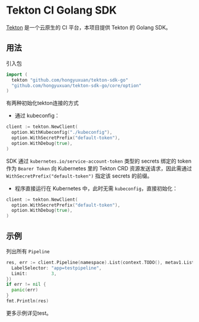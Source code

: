 # Tekton CI Golang SDK
[Tekton](https://tekton.dev/) 是一个云原生的 CI 平台，本项目提供 Tekton 的 Golang SDK。

## 用法
引入包
```go
import (
  tekton "github.com/hongyuxuan/tekton-sdk-go"
  "github.com/hongyuxuan/tekton-sdk-go/core/option"
)
```

有两种初始化tekton连接的方式

- 通过 kubeconfig：
```go
client := tekton.NewClient(
  option.WithKubeconfig("./kubeconfig"),
  option.WithSecretPrefix("default-token"),
  option.WithDebug(true),
)
```
SDK 通过 `kubernetes.io/service-account-token` 类型的 secrets 绑定的 token 作为 `Bearer Token` 向 Kubernetes 里的 Tekton CRD 资源发送请求，因此需通过 `WithSecretPrefix("default-token")` 指定该 secrets 的前缀。

- 程序直接运行在 Kubernetes 中，此时无需 `kubeconfig`，直接初始化：
```go
client := tekton.NewClient(
  option.WithSecretPrefix("default-token"),
  option.WithDebug(true),
)
```

## 示例
列出所有 `Pipeline`
```go
res, err := client.Pipeline(namespace).List(context.TODO(), metav1.ListOptions{
  LabelSelector: "app=testpipeline",
  Limit:         3,
})
if err != nil {
  panic(err)
}
fmt.Println(res)
```
更多示例详见test。
